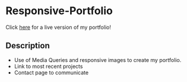 # Responsive-Portfolio

Click [here](https://melissarburnham.github.io/Responsive-Portfolio/) for a live version of my portfolio!

## Description
* Use of Media Queries and responsive images to create my portfolio. 
* Link to most recent projects
* Contact page to communicate 
